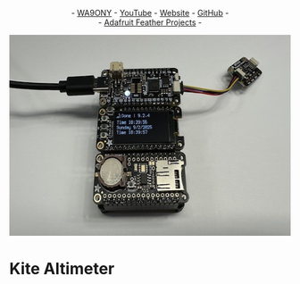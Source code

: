 <P align="center"> - <A HREF="https://www.qrz.com/db/WA9ONY">WA9ONY</A> - <A HREF="https://www.youtube.com/user/DavidAHaworth">YouTube</A> - <A HREF="http://www.stargazing.net/david/index.html">Website</A> - <A HREF="https://github.com/WA9ONY">GitHub</A> - <BR>
- <A HREF="https://github.com/WA9ONY/Adafruit-Feather/tree/main">Adafruit Feather Projects</A> - 
</P>  

<p align="center">
       <img width="640" height="360" src="/Images/KAdev.jpeg">
</p>

# Kite Altimeter
